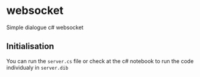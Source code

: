 # websocket
Simple dialogue c# websocket

## Initialisation
You can run the `server.cs` file or check at the c# notebook to run the code individualy in `server.dib`
